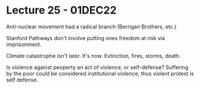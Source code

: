 # Lecture 25 - 01DEC22
Anti-nuclear movement had a radical branch (Berrigan Brothers, etc.)   

Stanford Pathways don't involve putting ones freedom at risk via imprisonment.  

Climate catastrophe isn't later. It's now. Extinction, fires, storms, death.  

Is violence against peoperty an act of violence, or self-defense? Suffering by the poor could be considered institutional violence, thus violent protest is self defense.  

